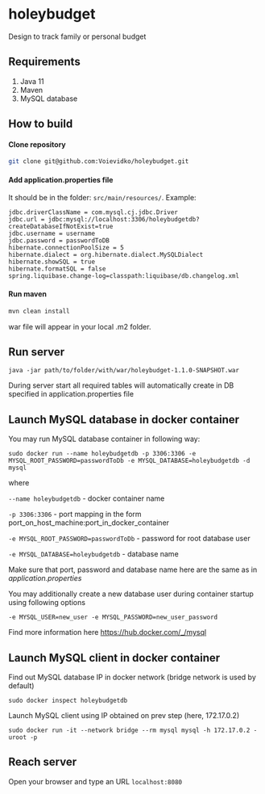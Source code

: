 # holeybudget
Design to track family or personal budget

## Requirements
1. Java 11
2. Maven 
3. MySQL database

## How to build

#### Clone repository

```bash
git clone git@github.com:Voievidko/holeybudget.git
```

#### Add application.properties file
It should be in the folder: `src/main/resources/`.
Example:

```
jdbc.driverClassName = com.mysql.cj.jdbc.Driver
jdbc.url = jdbc:mysql://localhost:3306/holeybudgetdb?createDatabaseIfNotExist=true
jdbc.username = username
jdbc.password = passwordToDB
hibernate.connectionPoolSize = 5
hibernate.dialect = org.hibernate.dialect.MySQLDialect
hibernate.showSQL = true
hibernate.formatSQL = false
spring.liquibase.change-log=classpath:liquibase/db.changelog.xml
```

#### Run maven

```bash
mvn clean install
```

war file will appear in your local .m2 folder.

## Run server
```
java -jar path/to/folder/with/war/holeybudget-1.1.0-SNAPSHOT.war
```
During server start all required tables will automatically create in DB specified in application.properties file

## Launch MySQL database in docker container

You may run MySQL database container in following way:
```
sudo docker run --name holeybudgetdb -p 3306:3306 -e MYSQL_ROOT_PASSWORD=passwordToDb -e MYSQL_DATABASE=holeybudgetdb -d mysql
```
where

`--name holeybudgetdb` - docker container name

`-p 3306:3306` - port mapping in the form port_on_host_machine:port_in_docker_container

`-e MYSQL_ROOT_PASSWORD=passwordToDb` - password for root database user

`-e MYSQL_DATABASE=holeybudgetdb` - database name

Make sure that port, password and database name here are the same as in _application.properties_

You may additionally create a new database user during container startup using following options

```
-e MYSQL_USER=new_user -e MYSQL_PASSWORD=new_user_password
```

Find more information here https://hub.docker.com/_/mysql

## Launch MySQL client in docker container

Find out MySQL database IP in docker network (bridge network is used by default)

```
sudo docker inspect holeybudgetdb
```

Launch MySQL client using IP obtained on prev step (here, 172.17.0.2)

```
sudo docker run -it --network bridge --rm mysql mysql -h 172.17.0.2 -uroot -p
```

## Reach server
Open your browser and type an URL `localhost:8080` 